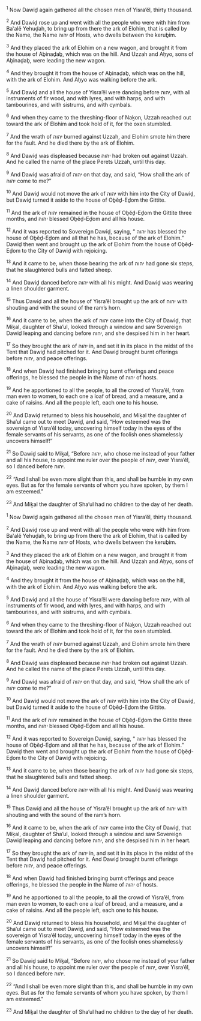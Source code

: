 <sup>1</sup> Now Dawiḏ again gathered all the chosen men of Yisra’ĕl, thirty thousand.

<sup>2</sup> And Dawiḏ rose up and went with all the people who were with him from Ba‛alĕ Yehuḏah, to bring up from there the ark of Elohim, that is called by the Name, the Name יהוה of Hosts, who dwells between the keruḇim.

<sup>3</sup> And they placed the ark of Elohim on a new wagon, and brought it from the house of Aḇinaḏaḇ, which was on the hill. And Uzzah and Aḥyo, sons of Aḇinaḏaḇ, were leading the new wagon.

<sup>4</sup> And they brought it from the house of Aḇinaḏaḇ, which was on the hill, with the ark of Elohim. And Aḥyo was walking before the ark.

<sup>5</sup> And Dawiḏ and all the house of Yisra’ĕl were dancing before יהוה, with all instruments of fir wood, and with lyres, and with harps, and with tambourines, and with sistrums, and with cymbals.

<sup>6</sup> And when they came to the threshing-floor of Naḵon, Uzzah reached out toward the ark of Elohim and took hold of it, for the oxen stumbled.

<sup>7</sup> And the wrath of יהוה burned against Uzzah, and Elohim smote him there for the fault. And he died there by the ark of Elohim.

<sup>8</sup> And Dawiḏ was displeased because יהוה had broken out against Uzzah. And he called the name of the place Perets Uzzah, until this day.

<sup>9</sup> And Dawiḏ was afraid of יהוה on that day, and said, “How shall the ark of יהוה come to me?”

<sup>10</sup> And Dawiḏ would not move the ark of יהוה with him into the City of Dawiḏ, but Dawiḏ turned it aside to the house of Oḇĕḏ-Eḏom the Gittite.

<sup>11</sup> And the ark of יהוה remained in the house of Oḇĕḏ-Eḏom the Gittite three months, and יהוה blessed Oḇĕḏ-Eḏom and all his house.

<sup>12</sup> And it was reported to Sovereign Dawiḏ, saying, “ יהוה has blessed the house of Oḇĕḏ-Eḏom and all that he has, because of the ark of Elohim.” Dawiḏ then went and brought up the ark of Elohim from the house of Oḇĕḏ-Eḏom to the City of Dawiḏ with rejoicing.

<sup>13</sup> And it came to be, when those bearing the ark of יהוה had gone six steps, that he slaughtered bulls and fatted sheep.

<sup>14</sup> And Dawiḏ danced before יהוה with all his might. And Dawiḏ was wearing a linen shoulder garment.

<sup>15</sup> Thus Dawiḏ and all the house of Yisra’ĕl brought up the ark of יהוה with shouting and with the sound of the ram’s horn.

<sup>16</sup> And it came to be, when the ark of יהוה came into the City of Dawiḏ, that Miḵal, daughter of Sha’ul, looked through a window and saw Sovereign Dawiḏ leaping and dancing before יהוה, and she despised him in her heart.

<sup>17</sup> So they brought the ark of יהוה in, and set it in its place in the midst of the Tent that Dawiḏ had pitched for it. And Dawiḏ brought burnt offerings before יהוה, and peace offerings.

<sup>18</sup> And when Dawiḏ had finished bringing burnt offerings and peace offerings, he blessed the people in the Name of יהוה of hosts.

<sup>19</sup> And he apportioned to all the people, to all the crowd of Yisra’ĕl, from man even to women, to each one a loaf of bread, and a measure, and a cake of raisins. And all the people left, each one to his house.

<sup>20</sup> And Dawiḏ returned to bless his household, and Miḵal the daughter of Sha’ul came out to meet Dawiḏ, and said, “How esteemed was the sovereign of Yisra’ĕl today, uncovering himself today in the eyes of the female servants of his servants, as one of the foolish ones shamelessly uncovers himself!”

<sup>21</sup> So Dawiḏ said to Miḵal, “Before יהוה, who chose me instead of your father and all his house, to appoint me ruler over the people of יהוה, over Yisra’ĕl, so I danced before יהוה.

<sup>22</sup> “And I shall be even more slight than this, and shall be humble in my own eyes. But as for the female servants of whom you have spoken, by them I am esteemed.”

<sup>23</sup> And Miḵal the daughter of Sha’ul had no children to the day of her death.

<sup>1</sup> Now Dawiḏ again gathered all the chosen men of Yisra’ĕl, thirty thousand.

<sup>2</sup> And Dawiḏ rose up and went with all the people who were with him from Ba‛alĕ Yehuḏah, to bring up from there the ark of Elohim, that is called by the Name, the Name יהוה of Hosts, who dwells between the keruḇim.

<sup>3</sup> And they placed the ark of Elohim on a new wagon, and brought it from the house of Aḇinaḏaḇ, which was on the hill. And Uzzah and Aḥyo, sons of Aḇinaḏaḇ, were leading the new wagon.

<sup>4</sup> And they brought it from the house of Aḇinaḏaḇ, which was on the hill, with the ark of Elohim. And Aḥyo was walking before the ark.

<sup>5</sup> And Dawiḏ and all the house of Yisra’ĕl were dancing before יהוה, with all instruments of fir wood, and with lyres, and with harps, and with tambourines, and with sistrums, and with cymbals.

<sup>6</sup> And when they came to the threshing-floor of Naḵon, Uzzah reached out toward the ark of Elohim and took hold of it, for the oxen stumbled.

<sup>7</sup> And the wrath of יהוה burned against Uzzah, and Elohim smote him there for the fault. And he died there by the ark of Elohim.

<sup>8</sup> And Dawiḏ was displeased because יהוה had broken out against Uzzah. And he called the name of the place Perets Uzzah, until this day.

<sup>9</sup> And Dawiḏ was afraid of יהוה on that day, and said, “How shall the ark of יהוה come to me?”

<sup>10</sup> And Dawiḏ would not move the ark of יהוה with him into the City of Dawiḏ, but Dawiḏ turned it aside to the house of Oḇĕḏ-Eḏom the Gittite.

<sup>11</sup> And the ark of יהוה remained in the house of Oḇĕḏ-Eḏom the Gittite three months, and יהוה blessed Oḇĕḏ-Eḏom and all his house.

<sup>12</sup> And it was reported to Sovereign Dawiḏ, saying, “ יהוה has blessed the house of Oḇĕḏ-Eḏom and all that he has, because of the ark of Elohim.” Dawiḏ then went and brought up the ark of Elohim from the house of Oḇĕḏ-Eḏom to the City of Dawiḏ with rejoicing.

<sup>13</sup> And it came to be, when those bearing the ark of יהוה had gone six steps, that he slaughtered bulls and fatted sheep.

<sup>14</sup> And Dawiḏ danced before יהוה with all his might. And Dawiḏ was wearing a linen shoulder garment.

<sup>15</sup> Thus Dawiḏ and all the house of Yisra’ĕl brought up the ark of יהוה with shouting and with the sound of the ram’s horn.

<sup>16</sup> And it came to be, when the ark of יהוה came into the City of Dawiḏ, that Miḵal, daughter of Sha’ul, looked through a window and saw Sovereign Dawiḏ leaping and dancing before יהוה, and she despised him in her heart.

<sup>17</sup> So they brought the ark of יהוה in, and set it in its place in the midst of the Tent that Dawiḏ had pitched for it. And Dawiḏ brought burnt offerings before יהוה, and peace offerings.

<sup>18</sup> And when Dawiḏ had finished bringing burnt offerings and peace offerings, he blessed the people in the Name of יהוה of hosts.

<sup>19</sup> And he apportioned to all the people, to all the crowd of Yisra’ĕl, from man even to women, to each one a loaf of bread, and a measure, and a cake of raisins. And all the people left, each one to his house.

<sup>20</sup> And Dawiḏ returned to bless his household, and Miḵal the daughter of Sha’ul came out to meet Dawiḏ, and said, “How esteemed was the sovereign of Yisra’ĕl today, uncovering himself today in the eyes of the female servants of his servants, as one of the foolish ones shamelessly uncovers himself!”

<sup>21</sup> So Dawiḏ said to Miḵal, “Before יהוה, who chose me instead of your father and all his house, to appoint me ruler over the people of יהוה, over Yisra’ĕl, so I danced before יהוה.

<sup>22</sup> “And I shall be even more slight than this, and shall be humble in my own eyes. But as for the female servants of whom you have spoken, by them I am esteemed.”

<sup>23</sup> And Miḵal the daughter of Sha’ul had no children to the day of her death.

